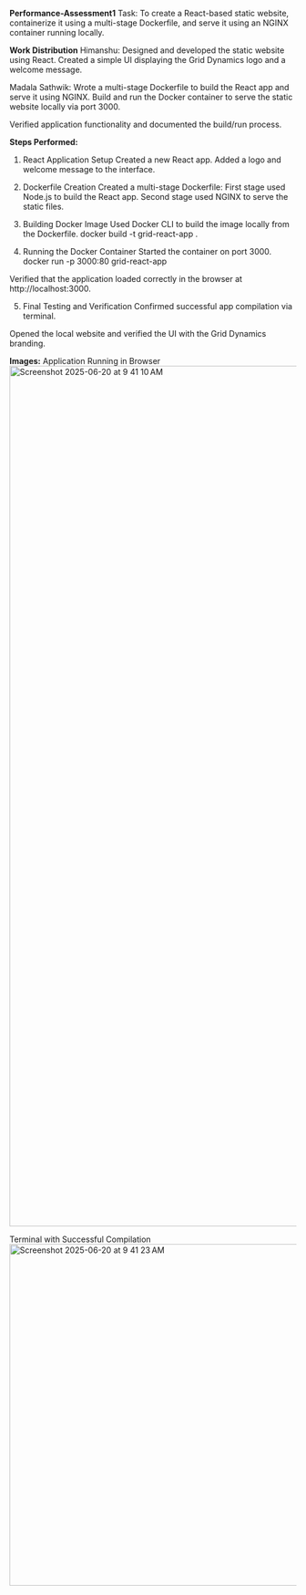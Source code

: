 **Performance-Assessment1**
Task:
To create a React-based static website, containerize it using a multi-stage Dockerfile, and serve it using an NGINX container running locally.

**Work Distribution**
Himanshu:
Designed and developed the static website using React.
Created a simple UI displaying the Grid Dynamics logo and a welcome message.

Madala Sathwik:
Wrote a multi-stage Dockerfile to build the React app and serve it using NGINX.
Build and run the Docker container to serve the static website locally via port 3000.

Verified application functionality and documented the build/run process.

**Steps Performed:**
1. React Application Setup
Created a new React app.
Added a logo and welcome message to the interface.

2. Dockerfile Creation
Created a multi-stage Dockerfile:
First stage used Node.js to build the React app.
Second stage used NGINX to serve the static files.

3. Building Docker Image
Used Docker CLI to build the image locally from the Dockerfile.
docker build -t grid-react-app .

5. Running the Docker Container
Started the container on port 3000.
docker run -p 3000:80 grid-react-app

Verified that the application loaded correctly in the browser at http://localhost:3000.

5. Final Testing and Verification
Confirmed successful app compilation via terminal.

Opened the local website and verified the UI with the Grid Dynamics branding.

**Images:**
Application Running in Browser
<img width="1509" alt="Screenshot 2025-06-20 at 9 41 10 AM" src="https://github.com/user-attachments/assets/7a4cceb4-6735-40a8-a907-2be77ea12433" />


Terminal with Successful Compilation
<img width="599" alt="Screenshot 2025-06-20 at 9 41 23 AM" src="https://github.com/user-attachments/assets/0b3beb8e-2ecf-494a-8a2f-cd600416de81" />
